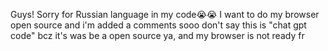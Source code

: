Guys! Sorry for Russian language in my code😭😭 I want to do my browser open source and i'm added a comments sooo don't say this is "chat gpt code" bcz it's was be a open source ya, and my browser is not ready fr

